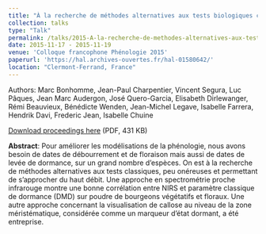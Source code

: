 ```yaml
---
title: "À la recherche de méthodes alternatives aux tests biologiques classiques pour la détermination de la date de sortie d'endodormance, la quête du haut débit par le Groupe de Travail Dormance de Perpheclim et d'ODS"
collection: talks
type: "Talk"
permalink: /talks/2015-A-la-recherche-de-methodes-alternatives-aux-tests-biologiques-classiques-pour-la-détermination-de-la-date-de-sortie-d-endodormance
date: 2015-11-17 - 2015-11-19
venue: 'Colloque francophone Phénologie 2015'
paperurl: 'https://hal.archives-ouvertes.fr/hal-01580642/'
location: "Clermont-Ferrand, France"
---
```


Authors: Marc Bonhomme, Jean-Paul Charpentier, Vincent Segura, Luc Pâques, Jean Marc Audergon, José Quero-Garcia, Elisabeth Dirlewanger, Rémi Beauvieux, Bénédicte Wenden, Jean-Michel Legave, Isabelle Farrera, Hendrik Davi, Frederic Jean, Isabelle Chuine

[Download proceedings here](https://hal.archives-ouvertes.fr/hal-01580642/document) (PDF, 431 KB)

**Abstract**: Pour améliorer les modélisations de la phénologie, nous avons besoin de dates de débourrement et de floraison mais aussi de dates de levée de dormance, sur un grand nombre d’espèces. On est à la recherche de méthodes alternatives aux tests classiques, peu onéreuses et permettant de s’approcher du haut débit. Une approche en spectrométrie proche infrarouge montre une bonne corrélation entre NIRS et paramètre classique de dormance (DMD) sur poudre de bourgeons végétatifs et floraux. Une autre approche concernant la visualisation de callose au niveau de la zone méristématique, considérée comme un marqueur d’état dormant, a été entreprise.
